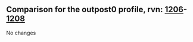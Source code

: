 ## Comparison for the outpost0 profile, rvn: [1206](https://github.com/PRO100KatYT/FortniteProfileRevisions/tree/main/profiles/outpost0/1206%20outpost0.json)-[1208](https://github.com/PRO100KatYT/FortniteProfileRevisions/tree/main/profiles/outpost0/1208%20outpost0.json)

No changes
